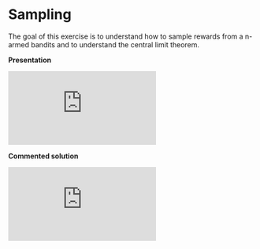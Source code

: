 # Sampling

The goal of this exercise is to understand how to sample rewards from a n-armed bandits and to understand the central limit theorem.

**Presentation**

<div class="embed-container">
  <iframe src="https://www.youtube.com/embed/PEsCxwjlTyU" frameborder="0" allowfullscreen></iframe>
</div>

**Commented solution**

<div class="embed-container">
  <iframe src="https://www.youtube.com/embed/E3fB4nyhoZ8" frameborder="0" allowfullscreen></iframe>
</div>